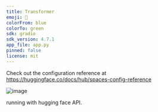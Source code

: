 ```yaml
---
title: Transformer
emoji: 🐢
colorFrom: blue
colorTo: green
sdk: gradio
sdk_version: 4.7.1
app_file: app.py
pinned: false
license: mit
---
```


Check out the configuration reference at https://huggingface.co/docs/hub/spaces-config-reference


![image](https://github.com/valid999/Transformer_GPT3.5-and-facebook-model-for-prompt-engineering/assets/95305177/1215d282-a198-4bc4-8e11-a5940fc404ef)

running with hugging face API.

